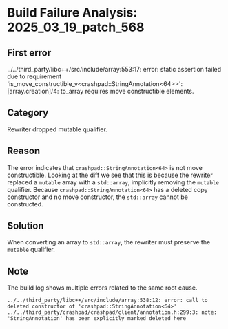 # Build Failure Analysis: 2025_03_19_patch_568

## First error

../../third_party/libc++/src/include/array:553:17: error: static assertion failed due to requirement 'is_move_constructible_v<crashpad::StringAnnotation<64>>': [array.creation]/4: to_array requires move constructible elements.

## Category
Rewriter dropped mutable qualifier.

## Reason
The error indicates that `crashpad::StringAnnotation<64>` is not move constructible. Looking at the diff we see that this is because the rewriter replaced a `mutable` array with a `std::array`, implicitly removing the `mutable` qualifier. Because `crashpad::StringAnnotation<64>` has a deleted copy constructor and no move constructor, the `std::array` cannot be constructed.

## Solution
When converting an array to `std::array`, the rewriter must preserve the `mutable` qualifier.

## Note
The build log shows multiple errors related to the same root cause.
```
../../third_party/libc++/src/include/array:538:12: error: call to deleted constructor of 'crashpad::StringAnnotation<64>'
../../third_party/crashpad/crashpad/client/annotation.h:299:3: note: 'StringAnnotation' has been explicitly marked deleted here